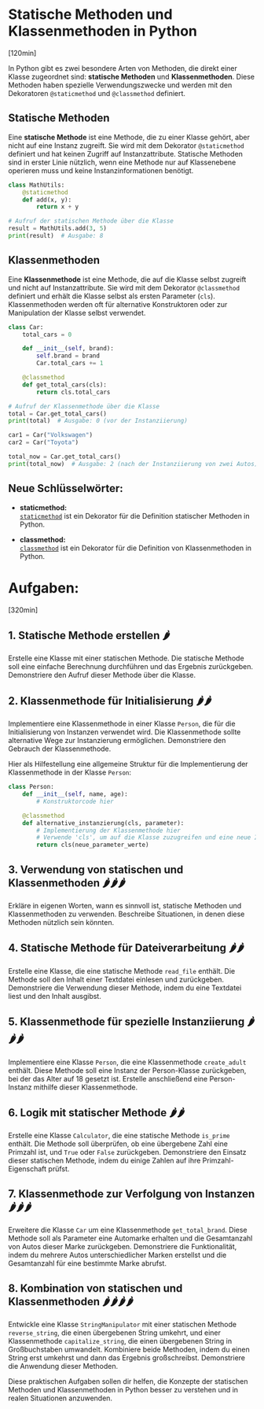 # Statische Methoden und Klassenmethoden in Python
[120min]

In Python gibt es zwei besondere Arten von Methoden, die direkt einer Klasse zugeordnet sind: **statische Methoden** und **Klassenmethoden**. Diese Methoden haben spezielle Verwendungszwecke und werden mit den Dekoratoren `@staticmethod` und `@classmethod` definiert.

## Statische Methoden

Eine **statische Methode** ist eine Methode, die zu einer Klasse gehört, aber nicht auf eine Instanz zugreift. Sie wird mit dem Dekorator `@staticmethod` definiert und hat keinen Zugriff auf Instanzattribute. Statische Methoden sind in erster Linie nützlich, wenn eine Methode nur auf Klassenebene operieren muss und keine Instanzinformationen benötigt.

```python
class MathUtils:
    @staticmethod
    def add(x, y):
        return x + y

# Aufruf der statischen Methode über die Klasse
result = MathUtils.add(3, 5)
print(result)  # Ausgabe: 8
```

## Klassenmethoden

Eine **Klassenmethode** ist eine Methode, die auf die Klasse selbst zugreift und nicht auf Instanzattribute. Sie wird mit dem Dekorator `@classmethod` definiert und erhält die Klasse selbst als ersten Parameter (`cls`). Klassenmethoden werden oft für alternative Konstruktoren oder zur Manipulation der Klasse selbst verwendet.

```python
class Car:
    total_cars = 0

    def __init__(self, brand):
        self.brand = brand
        Car.total_cars += 1

    @classmethod
    def get_total_cars(cls):
        return cls.total_cars

# Aufruf der Klassenmethode über die Klasse
total = Car.get_total_cars()
print(total)  # Ausgabe: 0 (vor der Instanziierung)

car1 = Car("Volkswagen")
car2 = Car("Toyota")

total_now = Car.get_total_cars()
print(total_now)  # Ausgabe: 2 (nach der Instanziierung von zwei Autos)
```

## Neue Schlüsselwörter:

- **staticmethod:**  
[`staticmethod`](https://docs.python.org/3/library/functions.html#staticmethod) ist ein Dekorator für die Definition statischer Methoden in Python.

- **classmethod:**  
[`classmethod`](https://docs.python.org/3/library/functions.html#classmethod) ist ein Dekorator für die Definition von Klassenmethoden in Python.

# Aufgaben:
[320min]

## 1. Statische Methode erstellen 🌶️

Erstelle eine Klasse  mit einer statischen Methode. Die statische Methode soll eine einfache Berechnung durchführen und das Ergebnis zurückgeben. Demonstriere den Aufruf dieser Methode über die Klasse.

## 2. Klassenmethode für Initialisierung 🌶️🌶️

Implementiere eine Klassenmethode in einer Klasse `Person`, die für die Initialisierung von Instanzen verwendet wird. Die Klassenmethode sollte alternative Wege zur Instanzierung ermöglichen. Demonstriere den Gebrauch der Klassenmethode.

Hier als Hilfestellung eine allgemeine Struktur für die Implementierung der Klassenmethode in der Klasse `Person`:

```python
class Person:
    def __init__(self, name, age):
        # Konstruktorcode hier

    @classmethod
    def alternative_instanzierung(cls, parameter):
        # Implementierung der Klassenmethode hier
        # Verwende 'cls', um auf die Klasse zuzugreifen und eine neue Instanz zu erstellen
        return cls(neue_parameter_werte)
```

## 3. Verwendung von statischen und Klassenmethoden 🌶️🌶️🌶️

Erkläre in eigenen Worten, wann es sinnvoll ist, statische Methoden und Klassenmethoden zu verwenden. Beschreibe Situationen, in denen diese Methoden nützlich sein könnten.

## 4. Statische Methode für Dateiverarbeitung 🌶️🌶️

Erstelle eine Klasse, die eine statische Methode `read_file` enthält. Die Methode soll den Inhalt einer Textdatei einlesen und zurückgeben. Demonstriere die Verwendung dieser Methode, indem du eine Textdatei liest und den Inhalt ausgibst.

## 5. Klassenmethode für spezielle Instanziierung 🌶️🌶️🌶️

Implementiere eine Klasse `Person`, die eine Klassenmethode `create_adult` enthält. Diese Methode soll eine Instanz der Person-Klasse zurückgeben, bei der das Alter auf 18 gesetzt ist. Erstelle anschließend eine Person-Instanz mithilfe dieser Klassenmethode.

## 6. Logik mit statischer Methode 🌶️🌶️

Erstelle eine Klasse `Calculator`, die eine statische Methode `is_prime` enthält. Die Methode soll überprüfen, ob eine übergebene Zahl eine Primzahl ist, und `True` oder `False` zurückgeben. Demonstriere den Einsatz dieser statischen Methode, indem du einige Zahlen auf ihre Primzahl-Eigenschaft prüfst.

## 7. Klassenmethode zur Verfolgung von Instanzen 🌶️🌶️🌶️

Erweitere die Klasse `Car` um eine Klassenmethode `get_total_brand`. Diese Methode soll als Parameter eine Automarke erhalten und die Gesamtanzahl von Autos dieser Marke zurückgeben. Demonstriere die Funktionalität, indem du mehrere Autos unterschiedlicher Marken erstellst und die Gesamtanzahl für eine bestimmte Marke abrufst.

## 8. Kombination von statischen und Klassenmethoden 🌶️🌶️🌶️🌶️

Entwickle eine Klasse `StringManipulator` mit einer statischen Methode `reverse_string`, die einen übergebenen String umkehrt, und einer Klassenmethode `capitalize_string`, die einen übergebenen String in Großbuchstaben umwandelt. Kombiniere beide Methoden, indem du einen String erst umkehrst und dann das Ergebnis großschreibst. Demonstriere die Anwendung dieser Methoden.

Diese praktischen Aufgaben sollen dir helfen, die Konzepte der statischen Methoden und Klassenmethoden in Python besser zu verstehen und in realen Situationen anzuwenden.